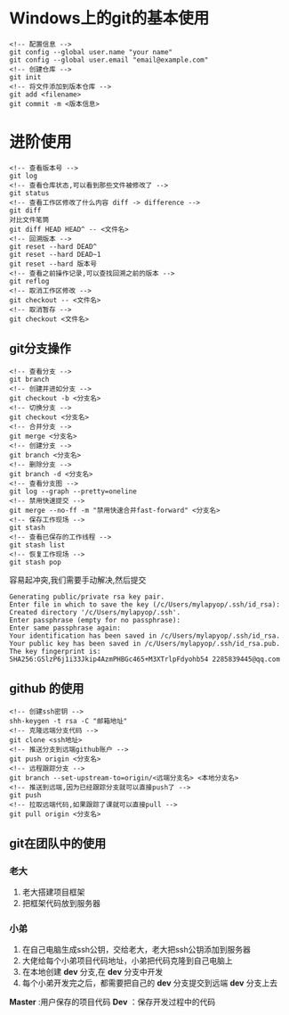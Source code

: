 # Windows上的git的基本使用
```git
<!-- 配置信息 -->
git config --global user.name "your name"
git config --global user.email "email@example.com"
<!-- 创建仓库 -->
git init 
<!-- 将文件添加到版本仓库 -->
git add <filename>
git commit -m <版本信息>
```
# 进阶使用
```git
<!-- 查看版本号 -->
git log
<!-- 查看仓库状态,可以看到那些文件被修改了 -->
git status
<!-- 查看工作区修改了什么内容 diff -> difference -->
git diff
对比文件笔筒
git diff HEAD HEAD^ -- <文件名>
<!-- 回溯版本 -->
git reset --hard DEAD^
git reset --hard DEAD~1
git reset --hard 版本号
<!-- 查看之前操作记录,可以查找回溯之前的版本 -->
git reflog
<!-- 取消工作区修改 -->
git checkout -- <文件名>
<!-- 取消暂存 -->
git checkout <文件名>
```
## git分支操作
```git
<!-- 查看分支 -->
git branch
<!-- 创建并进如分支 -->
git checkout -b <分支名>
<!-- 切换分支 -->
git checkout <分支名>
<!-- 合并分支 -->
git merge <分支名>
<!-- 创建分支 -->
git branch <分支名>
<!-- 删除分支 -->
git branch -d <分支名>
<!-- 查看分支图 -->
git log --graph --pretty=oneline
<!-- 禁用快速提交 -->
git merge --no-ff -m "禁用快速合并fast-forward" <分支名>
<!-- 保存工作现场 -->
git stash
<!-- 查看已保存的工作线程 -->
git stash list
<!-- 恢复工作现场 -->
git stash pop
```
容易起冲突,我们需要手动解决,然后提交
```
Generating public/private rsa key pair.
Enter file in which to save the key (/c/Users/mylapyop/.ssh/id_rsa):
Created directory '/c/Users/mylapyop/.ssh'.
Enter passphrase (empty for no passphrase):
Enter same passphrase again:
Your identification has been saved in /c/Users/mylapyop/.ssh/id_rsa.
Your public key has been saved in /c/Users/mylapyop/.ssh/id_rsa.pub.
The key fingerprint is:
SHA256:GSlzP6j1i33Jkip4AzmPHBGc465+M3XTrlpFdyohb54 2285839445@qq.com
```
## github 的使用
```
<!-- 创建ssh密钥 -->
shh-keygen -t rsa -C "邮箱地址"
<!-- 克隆远端分支代码 -->
git clone <ssh地址>
<!-- 推送分支到远端github账户 -->
git push origin <分支名>
<!-- 远程跟踪分支 -->
git branch --set-upstream-to=origin/<远端分支名> <本地分支名>
<!-- 推送到远端,因为已经跟踪分支就可以直接push了 -->
git push
<!-- 拉取远端代码,如果跟踪了课就可以直接pull -->
git pull origin <分支名> 
```
## git在团队中的使用
### 老大
1. 老大搭建项目框架
2. 把框架代码放到服务器
### 小弟
1. 在自己电脑生成ssh公钥，交给老大，老大把ssh公钥添加到服务器
2. 大佬给每个小弟项目代码地址，小弟把代码克隆到自己电脑上
3. 在本地创建 __dev__ 分支,在 __dev__ 分支中开发
4. 每个小弟开发完之后，都需要把自己的 __dev__ 分支提交到远端 __dev__ 分支上去


__Master__ :用户保存的项目代码
__Dev__ ：保存开发过程中的代码

